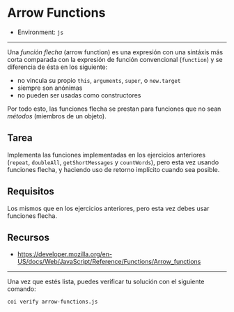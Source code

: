 # Arrow Functions

* Environment: `js`

***
Una _función flecha_ (arrow function) es una expresión con una sintáxis más
corta comparada con la expresión de función convencional (`function`) y se
diferencia de ésta en los siguiente:

* no vincula su propio `this`, `arguments`, `super`, o `new.target`
* siempre son anónimas
* no pueden ser usadas como constructores

Por todo esto, las funciones flecha se prestan para funciones que no sean
_métodos_ (miembros de un objeto).

## Tarea

Implementa las funciones implementadas en los ejercicios anteriores (`repeat`,
`doubleAll`, `getShortMessages` y `countWords`), pero esta vez usando funciones
flecha, y haciendo uso de retorno implícito cuando sea posible.

## Requisitos

Los mismos que en los ejercicios anteriores, pero esta vez debes usar funciones
flecha.

## Recursos

* https://developer.mozilla.org/en-US/docs/Web/JavaScript/Reference/Functions/Arrow_functions

***

Una vez que estés lista, puedes verificar tu solución con el siguiente comando:

`coi verify arrow-functions.js`